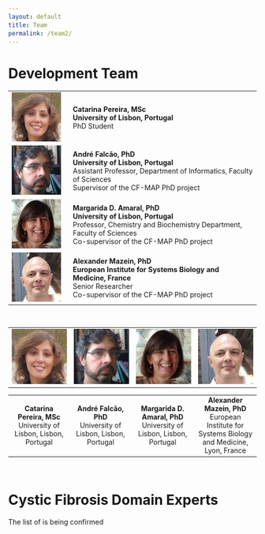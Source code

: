 ```yaml
---
layout: default
title: Team
permalink: /team2/
---
```


# Development Team

<table>
    <tr>
      <td style="width: 110px;"><img src="/images/team/CatarinaPereira.jpg" alt="Catarina Pereira" /></td>
      <td><strong>Catarina Pereira, MSc</strong><br \>
      <strong>University of Lisbon, Portugal</strong><br \>PhD Student</td>
    </tr>
    <tr>
      <td><img src="/images/team/AndreFalcao.jpg" alt="André Falcão" /></td>
      <td><strong>André Falcão, PhD</strong><br \>
      <strong>University of Lisbon, Portugal</strong><br \>Assistant Professor, Department of Informatics, Faculty of Sciences<br \>
      Supervisor of the CF-MAP PhD project</td>
    </tr>
    <tr>
      <td><img src="/images/team/MargaridaDAmaral.jpg" alt="Margarida D. Amaral" /></td>
      <td><strong>Margarida D. Amaral, PhD</strong><br \>
      <strong>University of Lisbon, Portugal</strong><br \>Professor, Chemistry and Biochemistry Department, Faculty of Sciences
      <br \>Co-supervisor of the CF-MAP PhD project</td>
    </tr>
    <tr>
      <td><img src="/images/team/AlexanderMazein.jpg" alt="Alexander Mazein" /></td>
      <td><strong>Alexander Mazein, PhD</strong><br \><strong>European Institute for Systems Biology and Medicine, France</strong><br \>Senior Researcher<br \>
      Co-supervisor of the CF-MAP PhD project</td>
    </tr>
</table>

<br />

<table>
    <tr>
      <td style="width: 220px;" align="center"><img src="/images/team/CatarinaPereira.jpg" width="120"/></td>
      <td style="width: 220px;" align="center"><img src="/images/team/AndreFalcao.jpg" width="120"/></td>
      <td style="width: 220px;" align="center"><img src="/images/team/MargaridaDAmaral.jpg" width="120"/></td>
      <td style="width: 220px;" align="center"><img src="/images/team/AlexanderMazein.jpg" width="120"/></td>
    </tr>
</table>
<table>
    <tr>
      <td style="width: 220px;" align="center"><strong>Catarina Pereira, MSc</strong><br />University of Lisbon, Lisbon, Portugal</td>
      <td style="width: 220px;" align="center"><strong>André Falcão, PhD</strong><br />University of Lisbon, Lisbon, Portugal</td>
      <td style="width: 220px;" align="center"><strong>Margarida D. Amaral, PhD</strong><br />University of Lisbon, Lisbon, Portugal</td>
      <td style="width: 220px;" align="center"><strong>Alexander Mazein, PhD</strong><br />European Institute for Systems Biology and Medicine, Lyon, France</td>
    </tr>
</table>

<br />

# Cystic Fibrosis Domain Experts

The list of is being confirmed




